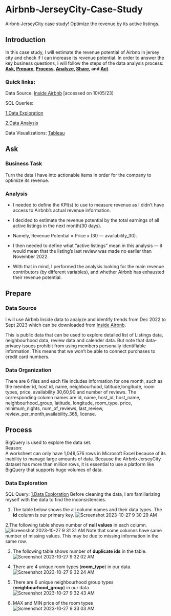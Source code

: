 # Airbnb-JerseyCity-Case-Study
Airbnb JerseyCity case study! Optimize the revenue by its active listings. 

## Introduction
In this case study, I will estimate the revenue potential of Airbnb in jersey city and check if I can increase its revenue potential. In order to answer the key business questions, I will follow the steps of the data analysis process: __[Ask](https://github.com/Raksha-17/Airbnb-JerseyCity-Case-Study/blob/main/README.md#ask), [Prepare](https://github.com/Raksha-17/Airbnb-JerseyCity-Case-Study/blob/main/README.md#prepare), [Process](https://github.com/Raksha-17/Airbnb-JerseyCity-Case-Study/blob/main/README.md#process), [Analyze](https://github.com/Raksha-17/Airbnb-JerseyCity-Case-Study/blob/main/README.md#analyze-and-share), [Share](https://github.com/Raksha-17/Airbnb-JerseyCity-Case-Study/blob/main/README.md#analyze-and-share), and [Act](https://github.com/Raksha-17/Airbnb-JerseyCity-Case-Study/blob/main/README.md#act)__.

### Quick links:
Data Source: [Inside Airbnb](http://insideairbnb.com/get-the-data) [accessed on 10/05/23]  

SQL Queries:  

[1.Data Exploration](https://github.com/Raksha-17/Airbnb-JerseyCity-Case-Study/blob/main/1.%20Data%20Exploration.sql)  

[2.Data Analysis](https://github.com/Raksha-17/Airbnb-JerseyCity-Case-Study/blob/main/2.%20Data%20Analysis.sql)  
  
Data Visualizations: [Tableau](https://public.tableau.com/app/profile/raksha.kandasamy.chandramohan/viz/JerseyCityAirbnb_16972383746030/Dashboard1#1)  

## Ask
### Business Task
Turn the data I have into actionable items in order for the company to optimize its revenue.
### Analysis
* I needed to define the KPI(s) to use to measure revenue as I didn’t have access to Airbnb’s actual revenue information.
* I decided to estimate the revenue potential by the total earnings of all active listings in the next month(30 days).
* Namely, Revenue Potential = Price x (30 — availability_30).
* I then needed to define what “active listings” mean in this analysis — it would mean that the listing’s last review was made no earlier than November 2022.

* With that in mind, I performed the analysis looking for the main revenue contributors (by different variables), and whether Airbnb has exhausted their revenue potential.

## Prepare
### Data Source
I will use Airbnb Inside data to analyze and identify trends from Dec 2022 to Sept 2023 which can be downloaded from [Inside Airbnb](http://insideairbnb.com/get-the-data).
  
This is public data that can be used to explore detailed list of Listings data, neighbourhood data, review data and calender data. But note that data-privacy issues prohibit from using members personally identifiable information. This means that we won’t be able to connect purchases to credit card numbers.

### Data Organization
There are 6 files and each file includes information for one month, such as the member id, host id, name, neighbourhood, latitude,longitude, room types, price, availability 30,60,90 and number of reviews. The corresponding column names are id, name, host_id, host_name, neighbourhood_group, latitude, longitude, room_type, price, minimum_nights, num_of_reviews, last_review, review_per_month,availability_365, license.

## Process
BigQuery is used to explore the data set.    
Reason:  
A worksheet can only have 1,048,576 rows in Microsoft Excel because of its inability to manage large amounts of data. Because the Airbnb JerseyCity dataset has more than million rows, it is essential to use a platform like BigQuery that supports huge volumes of data.
### Data Exploration
SQL Query: [1.Data Exploration](https://github.com/Raksha-17/Airbnb-JerseyCity-Case-Study/blob/main/1.%20Data%20Exploration.sql) 
Before cleaning the data, I am familiarizing myself with the data to find the inconsistencies.

1. The table below shows the all column names and their data types. The __id__ column is our primary key.
![Screenshot 2023-10-27 9 30 29 AM](https://github.com/Raksha-17/Airbnb-JerseyCity-Case-Study/assets/146487383/b97ba0d0-aa6c-4c35-adc0-0afa408e2f69)

2.The following table shows number of __null values__ in each column.  
![Screenshot 2023-10-27 9 31 31 AM](https://github.com/Raksha-17/Airbnb-JerseyCity-Case-Study/assets/146487383/4b881151-6569-4417-a892-85723745152f)
Note that some columns have same number of missing values. This may be due to missing information in the same row.
   
3. The following table shows number of __duplicate ids__ in the table.
![Screenshot 2023-10-27 9 32 02 AM](https://github.com/Raksha-17/Airbnb-JerseyCity-Case-Study/assets/146487383/338af744-63b2-4321-b99a-d57f059c70e9)
  
4. There are 4 unique room types (__room_type__) in our data.
![Screenshot 2023-10-27 9 32 24 AM](https://github.com/Raksha-17/Airbnb-JerseyCity-Case-Study/assets/146487383/d5f50a71-bc19-42be-8b7e-eb6e42700f67)

5. There are 6 unique neighbourhood group types (__neighbourhood_group__) in our data.
![Screenshot 2023-10-27 9 32 43 AM](https://github.com/Raksha-17/Airbnb-JerseyCity-Case-Study/assets/146487383/677c5597-fca1-47d4-880a-468bad2207f8)

6. MAX and MIN price of the room types
![Screenshot 2023-10-27 9 33 03 AM](https://github.com/Raksha-17/Airbnb-JerseyCity-Case-Study/assets/146487383/7a2656e4-475a-416c-9988-138f39b8b3df)


